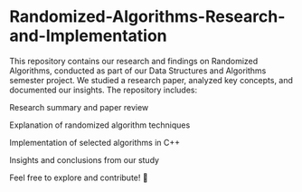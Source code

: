 # Randomized-Algorithms-Research-and-Implementation
This repository contains our research and findings on Randomized Algorithms, conducted as part of our Data Structures and Algorithms semester project. We studied a research paper, analyzed key concepts, and documented our insights. The repository includes:

Research summary and paper review

Explanation of randomized algorithm techniques

Implementation of selected algorithms in C++

Insights and conclusions from our study


Feel free to explore and contribute! 🚀
